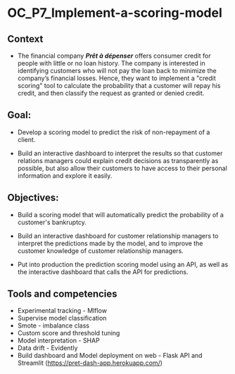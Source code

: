 # OC_P7_Implement-a-scoring-model

## Context
- The financial company ***Prêt à dépenser*** offers consumer credit for people with little or no loan history. The company is interested in identifying customers who will not pay the loan back to minimize the company’s financial losses. Hence, they want to implement a "credit scoring" tool to calculate the probability that a customer will repay his credit, and then classify the request as granted or denied credit.


## Goal:
- Develop a scoring model to predict the risk of non-repayment of a client.

- Build an interactive dashboard to interpret the results so that customer relations managers could explain credit decisions as transparently as possible, but also allow their customers to have access to their personal information and explore it easily.


## Objectives:

- Build a scoring model that will automatically predict the probability of a customer's bankruptcy.

- Build an interactive dashboard for customer relationship managers to interpret the predictions made by the model, and to improve the customer knowledge of customer relationship managers.

- Put into production the prediction scoring model using an API, as well as the interactive dashboard that calls the API for predictions.


## Tools and competencies 
 - Experimental tracking - Mlflow
 - Supervise model classification
 - Smote - imbalance class
 - Custom score and threshold tuning
 - Model interpretation - SHAP
 - Data drift - Evidently
 - Build dashboard and Model deployment on web - Flask API and Streamlit (https://pret-dash-app.herokuapp.com/)
 
